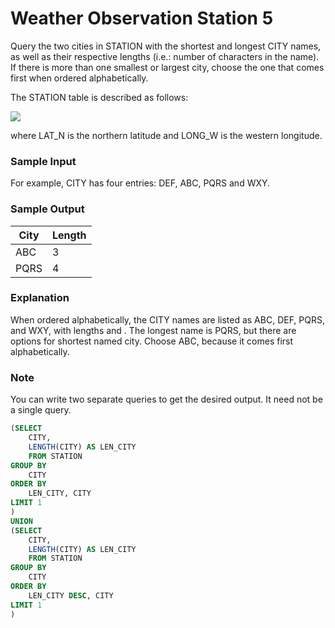 # Weather Observation Station 5

Query the two cities in STATION with the shortest and longest CITY names, as well as their respective lengths (i.e.: number of characters in the name). If there is more than one smallest or largest city, choose the one that comes first when ordered alphabetically.

The STATION table is described as follows:

<img src="https://s3.amazonaws.com/hr-challenge-images/9336/1449345840-5f0a551030-Station.jpg" size=70%>

where LAT_N is the northern latitude and LONG_W is the western longitude.

### Sample Input

For example, CITY has four entries: DEF, ABC, PQRS and WXY.

### Sample Output

| City | Length |
| ---- | ------ |
| ABC  | 3      |
| PQRS | 4      |

### Explanation

When ordered alphabetically, the CITY names are listed as ABC, DEF, PQRS, and WXY, with lengths  and . The longest name is PQRS, but there are  options for shortest named city. Choose ABC, because it comes first alphabetically.

### Note

You can write two separate queries to get the desired output. It need not be a single query.

```SQL
(SELECT
    CITY,
    LENGTH(CITY) AS LEN_CITY
    FROM STATION
GROUP BY 
    CITY
ORDER BY 
    LEN_CITY, CITY
LIMIT 1
)
UNION
(SELECT
    CITY,
    LENGTH(CITY) AS LEN_CITY
    FROM STATION
GROUP BY 
    CITY
ORDER BY 
    LEN_CITY DESC, CITY
LIMIT 1
)
```